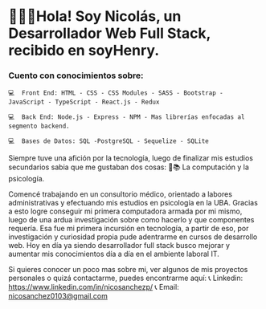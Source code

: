 # 🙋‍♂️👋Hola! Soy Nicolás, un Desarrollador Web Full Stack, recibido en soyHenry.

### Cuento con conocimientos sobre: 
    💻  Front End: HTML - CSS - CSS Modules - SASS - Bootstrap - JavaScript - TypeScript - React.js - Redux
    
    💻  Back End: Node.js - Express - NPM - Mas librerías enfocadas al segmento backend.
    
    💻  Bases de Datos: SQL -PostgreSQL - Sequelize - SQLite 

Siempre tuve una afición por la tecnología, luego de finalizar mis estudios secundarios sabia que me gustaban dos cosas:
    🤩📚 La computación y la psicología.

Comencé trabajando en un consultorio médico, orientado a labores administrativas y efectuando mis estudios en psicología en la UBA.
Gracias a esto logre conseguir mi primera computadora armada por mi mismo, luego de una ardua investigación sobre como hacerlo y que componentes requería. 
Esa fue mi primera incursión en tecnología, a partir de eso, por investigación y curiosidad propia pude adentrarme en cursos de desarrollo web.
Hoy en día ya siendo desarrollador full stack busco mejorar y aumentar mis conocimientos día a día en el ambiente laboral IT.

Si quieres conocer un poco mas sobre mi, ver algunos de mis proyectos personales o quizá contactarme, puedes encontrarme aquí:
📞 Linkedin: https://www.linkedin.com/in/nicosanchezp/
📞 Email: nicosanchez0103@gmail.com
